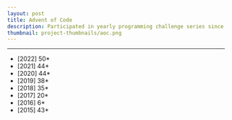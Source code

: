 ```yaml
---
layout: post
title: Advent of Code
description: Participated in yearly programming challenge series since 2017
thumbnail: project-thumbnails/aoc.png
---
```

***

- [2022] 50*
- [2021] 44*
- [2020] 44*
- [2019] 38*
- [2018] 35*
- [2017] 20*
- [2016]  6*
- [2015] 43*
